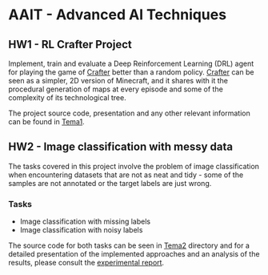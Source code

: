 # AAIT - Advanced AI Techniques

## HW1 - RL Crafter Project

Implement, train and evaluate a Deep Reinforcement Learning (DRL) agent for playing the game of [Crafter](https://github.com/danijar/crafter) better than a random policy. [Crafter](https://github.com/danijar/crafter) can be seen as a simpler, 2D version of Minecraft, and it shares with it the procedural generation of maps at every episode and some of the complexity of its technological tree. <br>

The project source code, presentation and any other relevant information can be found in [Tema1](Tema1/).


## HW2 - Image classification with messy data

The tasks covered in this project involve the problem of image classification when encountering datasets that are not as neat and tidy - some of the samples are not annotated or the target labels are just wrong. <br>

### Tasks

- Image classification with missing labels
- Image classification with noisy labels

The source code for both tasks can be seen in [Tema2](Tema2/) directory and for a detailed presentation of the implemented approaches and an analysis of the results, please consult the [experimental report](Tema2/Experimental_report/Experimental_report_Andrei_Dugaesescu_IA2.pdf).